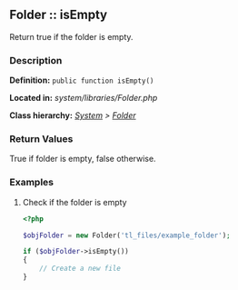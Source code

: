 
Folder :: isEmpty
-------------------------------------------

Return true if the folder is empty.


### Description ###

**Definition:** `public function isEmpty()`

**Located in:** *system/libraries/Folder.php*

**Class hierarchy:** *[System](../System.md) > [Folder](../Folder.md)*


### Return Values ###

True if folder is empty, false otherwise.


### Examples ###

1. Check if the folder is empty

	```php
	<?php

	$objFolder = new Folder('tl_files/example_folder');
	
	if ($objFolder->isEmpty())
	{
		// Create a new file
	}
	```


